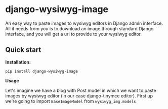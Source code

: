 # django-wysiwyg-image #

An easy way to paste images to wysiwyg editors in Django admin interface. All it needs from you is to download an image through standard Django interface, and you will get a url to provide to your wysiwyg editor. 

Quick start
-----------

**Installation:**

    pip install django-wysiwyg-image

**Usage**

Let's imagine we have a blog with Post model in which we want to paste images by wysiwyg editor (in our case django-tinymce editor). First up we're going to import ``BaseImageModel`` from ``wysiwyg_img.models``